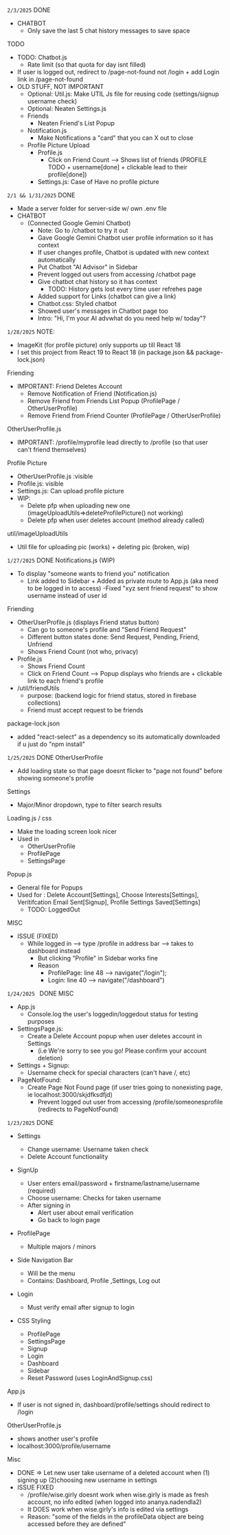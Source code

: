 ```2/3/2025```
DONE
- CHATBOT
  - Only save the last 5 chat history messages to save space

TODO
- TODO: Chatbot.js
  - Rate limit (so that quota for day isnt filled)
- If user is logged out, redirect to /page-not-found not /login + add Login link in /page-not-found
- OLD STUFF, NOT IMPORTANT
  - Optional: Util.js: Make UTIL Js file for reusing code (settings/signup username check)
  - Optional: Neaten Settings.js
  - Friends
    - Neaten Friend's List Popup
  - Notification.js
    - Make Notifications a "card" that you can X out to close
  - Profile Picture Upload
    - Profile.js
      - Click on Friend Count --> Shows list of friends (PROFILE TODO + username[done] + clickable lead to their profile[done])
    - Settings.js: Case of Have no profile picture


```2/1 && 1/31/2025```
DONE
- Made a server folder for server-side w/ own .env file
- CHATBOT 
  - (Connected Google Gemini Chatbot)
    - Note: Go to /chatbot to try it out
    - Gave Google Gemini Chatbot user profile information so it has context
    - If user changes profile, Chatbot is updated with new context automatically
    - Put Chatbot "AI Advisor" in Sidebar
    - Prevent logged out users from accessing /chatbot page
    - Give chatbot chat history so it has context 
      - TODO: History gets lost every time user refrehes page
    - Added support for Links (chatbot can give a link)
    - Chatbot.css: Styled chatbot
    - Showed user's messages in Chatbot page too
    - Intro: "Hi, I'm your AI advwhat do you need help w/ today"?


```1/28/2025```
NOTE:
  - ImageKit (for profile picture) only supports up till React 18
  - I set this project from React 19 to React 18 (in package.json && package-lock.json)

Friending
- IMPORTANT: Friend Deletes Account
  - Remove Notification of Friend (Notification.js)
  - Remove Friend from Friends List Popup (ProfilePage / OtherUserProfile)
  - Remove Friend from Friend Counter (ProfilePage / OtherUserProfile)

OtherUserProfile.js
- IMPORTANT: /profile/myprofile lead directly to /profile (so that user can't friend themselves)

Profile Picture
  - OtherUserProfile.js :visible
  - Profile.js: visible
  - Settings.js: Can upload profile picture
  - WIP: 
    - Delete pfp when uploading new one (imageUploadUtils=>deleteProfilePicture() not working)
    - Delete pfp when user deletes account (method already called)

util/imageUploadUtils
  - Util file for uploading pic (works) + deleting pic (broken, wip)



```1/27/2025```
DONE
Notifications.js (WIP)
  - To display "someone wants to friend you" notification
    - Link added to Sidebar + Added as private route to App.js (aka need to be logged in to access)
  -Fixed "xyz sent friend request" to show username instead of user id

Friending 
  - OtherUserProfile.js (displays Friend status button)
    - Can go to someone's profile and "Send Friend Request"
    - Different button states done: Send Request, Pending, Friend, Unfriend
    - Shows Friend Count (not who, privacy)
  - Profile.js
    - Shows Friend Count
    - Click on Friend Count --> Popup displays who friends are + clickable link to each friend's profile
  - /util/friendUtils 
    - purpose: (backend logic for friend status, stored in firebase collections)
    - Friend must accept request to be friends
    
package-lock.json
  - added "react-select" as a dependency so its automatically downloaded if u just do "npm install"



```1/25/2025```
DONE
OtherUserProfile
- Add loading state so that page doesnt flicker to "page not found" before showing someone's profile

Settings
  - Major/Minor dropdown, type to filter search results

Loading.js / css
- Make the loading screen look nicer
- Used in 
  - OtherUserProfile
  - ProfilePage
  - SettingsPage

Popup.js
  - General file for Popups
  - Used for : Delete Account[Settings], Choose Interests[Settings], Veritifcation Email Sent[Signup], Profile Settings Saved[Settings]
    - TODO: LoggedOut

MISC
- ISSUE (FIXED)
  - While logged in --> type /profile in address bar --> takes to dashboard instead
    - But clicking "Profile" in Sidebar works fine
    - Reason
      - ProfilePage: line 48 --> navigate("/login");
      - Login: line 40 --> navigate("/dashboard")


```1/24/2025 ```
DONE
MISC
- App.js
  - Console.log the user's loggedin/loggedout status for testing purposes
- SettingsPage.js: 
  - Create a Delete Account popup when user deletes account in Settings
    - (i.e We're sorry to see you go! Please confirm your account deletion)
- Settings + Signup: 
  - Username check for special characters (can't have /, etc) 
- PageNotFound: 
  - Create Page Not Found page (if user tries going to nonexisting page, ie localhost:3000/skjdfksdfjd)
    - Prevent logged out user from accessing /profile/someonesprofile (redirects to PageNotFound)
      

```1/23/2025```
DONE
- Settings 
  - Change username: Username taken check
  - Delete Account functionality

- SignUp 
  - User enters email/password + firstname/lastname/username (required)
  - Choose username: Checks for taken username
  - After signing in 
    - Alert user about email verification
    - Go back to login page
  
- ProfilePage
  - Multiple majors / minors

- Side Navigation Bar
  - Will be the menu
  - Contains: Dashboard, Profile ,Settings, Log out

- Login
  - Must verify email after signup to login 
  
- CSS Styling
  - ProfilePage
  - SettingsPage
  - Signup 
  - Login
  - Dashboard
  - Sidebar
  - Reset Password (uses LoginAndSignup.css)

App.js
  - If user is not signed in, dashboard/profile/settings should redirect to /login

OtherUserProfile.js
  - shows another user's profile
  - localhost:3000/profile/username

Misc
- DONE => Let new user take username of a deleted account when (1) signing up (2)choosing new username in settings
- ISSUE FIXED
  - /profile/wise.girly doesnt work when wise.girly is made as fresh account, no info edited (when logged into ananya.nadendla2)
  - It DOES work when wise.girly's info is edited via settings
  - Reason: "some of the fields in the profileData object are being accessed before they are defined"